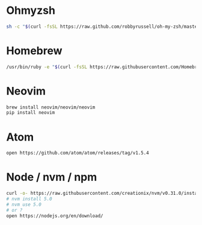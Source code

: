 # Ohmyzsh
```sh
sh -c "$(curl -fsSL https://raw.github.com/robbyrussell/oh-my-zsh/master/tools/install.sh)"
```

# Homebrew
```sh
/usr/bin/ruby -e "$(curl -fsSL https://raw.githubusercontent.com/Homebrew/install/master/install)"
```

# Neovim
```sh
brew install neovim/neovim/neovim
pip install neovim
```

# Atom
```sh
open https://github.com/atom/atom/releases/tag/v1.5.4
```

# Node / nvm / npm
```sh
curl -o- https://raw.githubusercontent.com/creationix/nvm/v0.31.0/install.sh | bash
# nvm install 5.0
# nvm use 5.0
# or ?
open https://nodejs.org/en/download/
```

